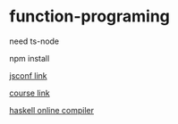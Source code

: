 # function-programing

need ts-node

npm install

[jsconf link](https://www.youtube.com/watch?v=IqdvgzV_nms)

[course link](https://www.youtube.com/watch?v=bXM5wfQsPn0&list=PLA_-EWSPTJcu4i7RFCl_KeGrrz37C4_Oc&index=2)

[haskell online compiler](https://onecompiler.com/haskell/3ytaemdpz)